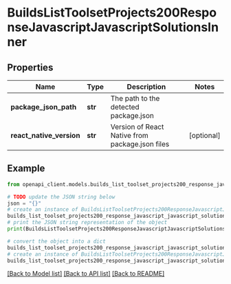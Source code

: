 # BuildsListToolsetProjects200ResponseJavascriptJavascriptSolutionsInner


## Properties

Name | Type | Description | Notes
------------ | ------------- | ------------- | -------------
**package_json_path** | **str** | The path to the detected package.json | 
**react_native_version** | **str** | Version of React Native from package.json files | [optional] 

## Example

```python
from openapi_client.models.builds_list_toolset_projects200_response_javascript_javascript_solutions_inner import BuildsListToolsetProjects200ResponseJavascriptJavascriptSolutionsInner

# TODO update the JSON string below
json = "{}"
# create an instance of BuildsListToolsetProjects200ResponseJavascriptJavascriptSolutionsInner from a JSON string
builds_list_toolset_projects200_response_javascript_javascript_solutions_inner_instance = BuildsListToolsetProjects200ResponseJavascriptJavascriptSolutionsInner.from_json(json)
# print the JSON string representation of the object
print(BuildsListToolsetProjects200ResponseJavascriptJavascriptSolutionsInner.to_json())

# convert the object into a dict
builds_list_toolset_projects200_response_javascript_javascript_solutions_inner_dict = builds_list_toolset_projects200_response_javascript_javascript_solutions_inner_instance.to_dict()
# create an instance of BuildsListToolsetProjects200ResponseJavascriptJavascriptSolutionsInner from a dict
builds_list_toolset_projects200_response_javascript_javascript_solutions_inner_from_dict = BuildsListToolsetProjects200ResponseJavascriptJavascriptSolutionsInner.from_dict(builds_list_toolset_projects200_response_javascript_javascript_solutions_inner_dict)
```
[[Back to Model list]](../README.md#documentation-for-models) [[Back to API list]](../README.md#documentation-for-api-endpoints) [[Back to README]](../README.md)


